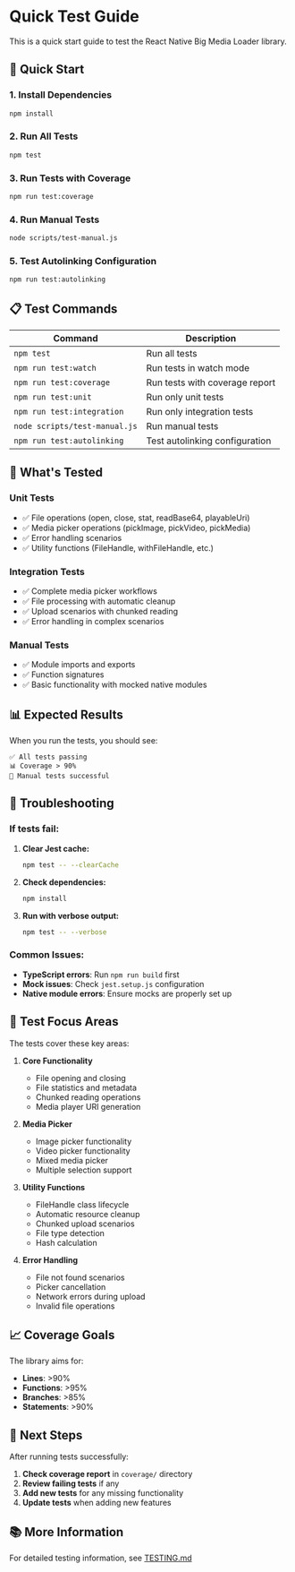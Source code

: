 # Quick Test Guide

This is a quick start guide to test the React Native Big Media Loader library.

## 🚀 Quick Start

### 1. Install Dependencies

```bash
npm install
```

### 2. Run All Tests

```bash
npm test
```

### 3. Run Tests with Coverage

```bash
npm run test:coverage
```

### 4. Run Manual Tests

```bash
node scripts/test-manual.js
```

### 5. Test Autolinking Configuration

```bash
npm run test:autolinking
```

## 📋 Test Commands

| Command | Description |
|---------|-------------|
| `npm test` | Run all tests |
| `npm run test:watch` | Run tests in watch mode |
| `npm run test:coverage` | Run tests with coverage report |
| `npm run test:unit` | Run only unit tests |
| `npm run test:integration` | Run only integration tests |
| `node scripts/test-manual.js` | Run manual tests |
| `npm run test:autolinking` | Test autolinking configuration |

## 🧪 What's Tested

### Unit Tests
- ✅ File operations (open, close, stat, readBase64, playableUri)
- ✅ Media picker operations (pickImage, pickVideo, pickMedia)
- ✅ Error handling scenarios
- ✅ Utility functions (FileHandle, withFileHandle, etc.)

### Integration Tests
- ✅ Complete media picker workflows
- ✅ File processing with automatic cleanup
- ✅ Upload scenarios with chunked reading
- ✅ Error handling in complex scenarios

### Manual Tests
- ✅ Module imports and exports
- ✅ Function signatures
- ✅ Basic functionality with mocked native modules

## 📊 Expected Results

When you run the tests, you should see:

```
✅ All tests passing
📊 Coverage > 90%
🧪 Manual tests successful
```

## 🔧 Troubleshooting

### If tests fail:

1. **Clear Jest cache:**
   ```bash
   npm test -- --clearCache
   ```

2. **Check dependencies:**
   ```bash
   npm install
   ```

3. **Run with verbose output:**
   ```bash
   npm test -- --verbose
   ```

### Common Issues:

- **TypeScript errors**: Run `npm run build` first
- **Mock issues**: Check `jest.setup.js` configuration
- **Native module errors**: Ensure mocks are properly set up

## 🎯 Test Focus Areas

The tests cover these key areas:

1. **Core Functionality**
   - File opening and closing
   - File statistics and metadata
   - Chunked reading operations
   - Media player URI generation

2. **Media Picker**
   - Image picker functionality
   - Video picker functionality
   - Mixed media picker
   - Multiple selection support

3. **Utility Functions**
   - FileHandle class lifecycle
   - Automatic resource cleanup
   - Chunked upload scenarios
   - File type detection
   - Hash calculation

4. **Error Handling**
   - File not found scenarios
   - Picker cancellation
   - Network errors during upload
   - Invalid file operations

## 📈 Coverage Goals

The library aims for:
- **Lines**: >90%
- **Functions**: >95%
- **Branches**: >85%
- **Statements**: >90%

## 🚀 Next Steps

After running tests successfully:

1. **Check coverage report** in `coverage/` directory
2. **Review failing tests** if any
3. **Add new tests** for any missing functionality
4. **Update tests** when adding new features

## 📚 More Information

For detailed testing information, see [TESTING.md](./TESTING.md)
